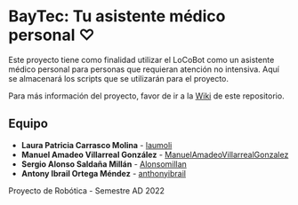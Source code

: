 # BayTec: Tu asistente médico personal ♡
Este proyecto tiene como finalidad utilizar el LoCoBot como un asistente médico personal para personas que requieran atención no intensiva.
Aquí se almacenará los scripts que se utilizarán para el proyecto.

Para más información del proyecto, favor de ir a la [Wiki](https://github.com/anthonyibrail/BayTec/wiki/BayTec:-Tu-asistente-m%C3%A9dico-personal-%E2%99%A1) de este repositorio.


## Equipo

* **Laura Patricia Carrasco Molina** - [laumoli](https://github.com/laumoli)
* **Manuel Amadeo Villarreal González** - [ManuelAmadeoVillarrealGonzalez](https://github.com/ManuelAmadeoVillarrealGonzalez)
* **Sergio Alonso Saldaña Millán** - [Alonsomillan](https://github.com/Alonsomillan)
* **Antony Ibrail Ortega Méndez** - [anthonyibrail](https://github.com/anthonyibrail)

Proyecto de Robótica - Semestre AD 2022
